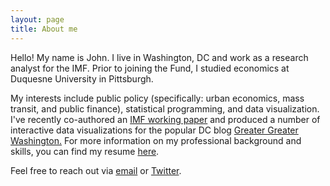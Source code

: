 ```yaml
---
layout: page
title: About me
---
```


Hello! My name is John. I live in Washington, DC and work as a research analyst for the IMF. Prior to joining the Fund, I studied economics at Duquesne University in Pittsburgh.

My interests include public policy (specifically: urban economics, mass transit, and public finance), statistical programming, and data visualization. I've recently co-authored an [IMF working paper](https://www.imf.org/external/pubs/ft/wp/2015/wp15225.pdf) and produced a number of interactive data visualizations for the popular DC blog [Greater Greater Washington.](http://greatergreaterwashington.org/jricco/) For more information on my professional background and skills, you can find my resume [here](http://johnricco.github.io/resume/). 

Feel free to reach out via [email](mailto:johnricco226@gmail.com) or [Twitter](https://twitter.com/riccoja).